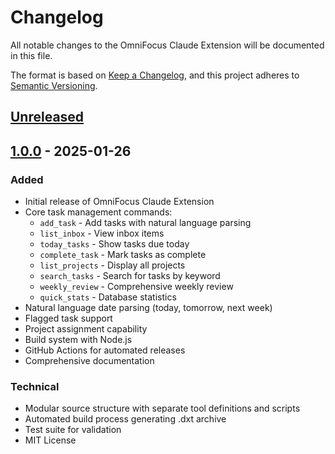 # Changelog

All notable changes to the OmniFocus Claude Extension will be documented in this file.

The format is based on [Keep a Changelog](https://keepachangelog.com/en/1.0.0/),
and this project adheres to [Semantic Versioning](https://semver.org/spec/v2.0.0.html).

## [Unreleased]

## [1.0.0] - 2025-01-26

### Added
- Initial release of OmniFocus Claude Extension
- Core task management commands:
  - `add_task` - Add tasks with natural language parsing
  - `list_inbox` - View inbox items
  - `today_tasks` - Show tasks due today
  - `complete_task` - Mark tasks as complete
  - `list_projects` - Display all projects
  - `search_tasks` - Search for tasks by keyword
  - `weekly_review` - Comprehensive weekly review
  - `quick_stats` - Database statistics
- Natural language date parsing (today, tomorrow, next week)
- Flagged task support
- Project assignment capability
- Build system with Node.js
- GitHub Actions for automated releases
- Comprehensive documentation

### Technical
- Modular source structure with separate tool definitions and scripts
- Automated build process generating .dxt archive
- Test suite for validation
- MIT License

[Unreleased]: https://github.com/yourusername/omnifocus-claude-extension/compare/v1.0.0...HEAD
[1.0.0]: https://github.com/yourusername/omnifocus-claude-extension/releases/tag/v1.0.0
